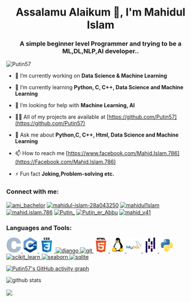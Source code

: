 <h1 align="center">Assalamu Alaikum 👋, I'm Mahidul Islam</h1>

<h3 align="center">A simple beginner level Programmer and trying to be a ML,DL,NLP,AI developer..</h3>

<p align="left"> <img src="https://komarev.com/ghpvc/?username=Putin57&label=Profile%20views&color=0e75b6&style=flat" alt="Putin57" /> </p>

- 🔭 I’m currently working on **Data Science & Machine Learning**

- 🌱 I’m currently learning **Python, C, C++, Data Science and Machine Learning**

- 🤝 I’m looking for help with **Machine Learning, AI**

- 👨‍💻 All of my projects are available at [https://github.com/Putin57](https://github.com/Putin57)

- 💬 Ask me about **Python,C, C++, Html, Data Science and Machine Learning**

- 📫 How to reach me [https://www.facebook.com/Mahid.Islam.786](https://Facebook.com/Mahid.Islam.786)

- ⚡ Fun fact **Joking,Problem-solving etc.**

<h3 align="left">Connect with me:</h3>
<p align="left">
<a href="https://discord.gg/ami_bachelor" target="blank"><img align="center" src="https://raw.githubusercontent.com/rahuldkjain/github-profile-readme-generator/master/src/images/icons/Social/discord.svg" alt="ami_bachelor" height="30" width="40" /></a>
<a href="https://linkedin.com/in/mahid786" target="blank"><img align="center" src="https://raw.githubusercontent.com/rahuldkjain/github-profile-readme-generator/master/src/images/icons/Social/linked-in-alt.svg" alt="mahidul-islam-28a043250" height="30" width="40" /></a>
<a href="https://kaggle.com/mahidul1slam" target="blank"><img align="center" src="https://raw.githubusercontent.com/rahuldkjain/github-profile-readme-generator/master/src/images/icons/Social/kaggle.svg" alt="mahidul1slam" height="30" width="40" /></a>
<a href="https://fb.com/mahid.islam.786" target="blank"><img align="center" src="https://raw.githubusercontent.com/rahuldkjain/github-profile-readme-generator/master/src/images/icons/Social/facebook.svg" alt="mahid.islam.786" height="30" width="40" /></a>
<a href="https://www.hackerrank.com/Putin_" target="blank"><img align="center" src="https://raw.githubusercontent.com/rahuldkjain/github-profile-readme-generator/master/src/images/icons/Social/hackerrank.svg" alt="Putin_" height="30" width="40" /></a>
<a href="https://codeforces.com/profile/Putin_er_Abbu" target="blank"><img align="center" src="https://raw.githubusercontent.com/rahuldkjain/github-profile-readme-generator/master/src/images/icons/Social/codeforces.svg" alt="Putin_er_Abbu" height="30" width="40" /></a>
<a href="https://www.codechef.com/users/mahid_v41" target="blank"><img align="center" src="https://cdn.jsdelivr.net/npm/simple-icons@3.1.0/icons/codechef.svg" alt="mahid_v41" height="30" width="40" /></a>
</p>

<h3 align="left">Languages and Tools:</h3>
<p align="left"> <a href="https://www.cprogramming.com/" target="_blank" rel="noreferrer"> <img src="https://raw.githubusercontent.com/devicons/devicon/master/icons/c/c-original.svg" alt="c" width="40" height="40"/> </a> <a href="https://www.w3schools.com/cpp/" target="_blank" rel="noreferrer"> <img src="https://raw.githubusercontent.com/devicons/devicon/master/icons/cplusplus/cplusplus-original.svg" alt="cplusplus" width="40" height="40"/> </a> <a href="https://www.w3schools.com/css/" target="_blank" rel="noreferrer"> <img src="https://raw.githubusercontent.com/devicons/devicon/master/icons/css3/css3-original-wordmark.svg" alt="css3" width="40" height="40"/> </a> <a href="https://www.djangoproject.com/" target="_blank" rel="noreferrer"> <img src="https://cdn.worldvectorlogo.com/logos/django.svg" alt="django" width="40" height="40"/> </a> <a href="https://git-scm.com/" target="_blank" rel="noreferrer"> <img src="https://www.vectorlogo.zone/logos/git-scm/git-scm-icon.svg" alt="git" width="40" height="40"/> </a> <a href="https://www.w3.org/html/" target="_blank" rel="noreferrer"> <img src="https://raw.githubusercontent.com/devicons/devicon/master/icons/html5/html5-original-wordmark.svg" alt="html5" width="40" height="40"/> </a> <a href="https://www.linux.org/" target="_blank" rel="noreferrer"> <img src="https://raw.githubusercontent.com/devicons/devicon/master/icons/linux/linux-original.svg" alt="linux" width="40" height="40"/> </a> <a href="https://www.mysql.com/" target="_blank" rel="noreferrer"> <img src="https://raw.githubusercontent.com/devicons/devicon/master/icons/mysql/mysql-original-wordmark.svg" alt="mysql" width="40" height="40"/> </a> <a href="https://pandas.pydata.org/" target="_blank" rel="noreferrer"> <img src="https://raw.githubusercontent.com/devicons/devicon/2ae2a900d2f041da66e950e4d48052658d850630/icons/pandas/pandas-original.svg" alt="pandas" width="40" height="40"/> </a> <a href="https://www.python.org" target="_blank" rel="noreferrer"> <img src="https://raw.githubusercontent.com/devicons/devicon/master/icons/python/python-original.svg" alt="python" width="40" height="40"/> </a> <a href="https://scikit-learn.org/" target="_blank" rel="noreferrer"> <img src="https://upload.wikimedia.org/wikipedia/commons/0/05/Scikit_learn_logo_small.svg" alt="scikit_learn" width="40" height="40"/> </a> <a href="https://seaborn.pydata.org/" target="_blank" rel="noreferrer"> <img src="https://seaborn.pydata.org/_images/logo-mark-lightbg.svg" alt="seaborn" width="40" height="40"/> </a> <a href="https://www.sqlite.org/" target="_blank" rel="noreferrer"> <img src="https://www.vectorlogo.zone/logos/sqlite/sqlite-icon.svg" alt="sqlite" width="40" height="40"/> </a> </p>


[![Putin57's GitHub activity graph](https://activity-graph.herokuapp.com/graph?username=Putin57&&theme=xcode)](https://github.com/Putin57)
  
![github stats](https://github-readme-stats.vercel.app/api?username=Putin57&show_icons=true&include_all_commits=true&theme=chartreuse-dark&cache_seconds=3200)

<img align="center" src="https://github-readme-stats.anuraghazra1.vercel.app/api/top-langs/?username=Putin57&layout=compact&theme=chartreuse-dark" />


















